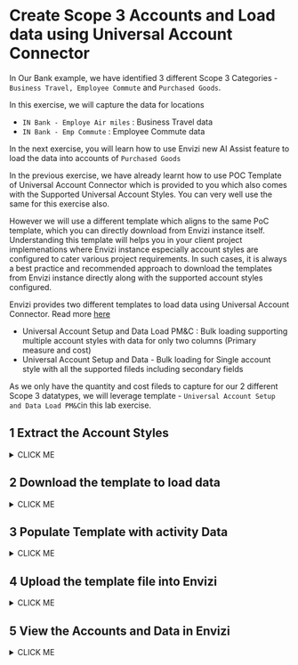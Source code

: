 
# Create Scope 3 Accounts and Load data using Universal Account Connector

In Our Bank example, we have identified 3 different Scope 3 Categories - `Business Travel, Employee Commute` and `Purchased Goods`.

In this exercise, we will capture the data for locations
- `IN Bank - Employe Air miles` :  Business Travel data
- `IN Bank - Emp Commute` : Employee Commute data

In the next exercise, you will learn how to use Envizi new AI Assist feature to load the data into accounts of `Purchased Goods`


In the previous exercise, we have already learnt how to use POC Template of Universal Account Connector which is provided to you which also comes with the Supported Universal Account Styles. You can very well use the same for this exercise also. 

However we will use a different template which aligns to the same PoC template,  which you can directly download from Envizi instance itself. Understanding this template will helps you in your client project implemenations where Envizi instance  especially account styles are configured to cater various project requirements.  In such cases, it is always a best practice and recommended approach to download the templates from Envizi instance directly along with the  supported account styles configured. 

Envizi provides two different templates to load data using Universal Account Connector. Read more [here](https://knowledgebase.envizi.com/home/universal-account-setup-and-data-loading)
- Universal Account Setup and Data Load PM&C :  Bulk loading supporting multiple account styles with data for only two columns (Primary measure and cost)
- Universal Account Setup and Data - Bulk loading for Single account style with all the supported fileds including secondary fields


As we only have the quantity and cost fileds to capture for our 2 different Scope 3 datatypes, we will leverage template - `Universal Account Setup and Data Load PM&C`in this lab exercise.


## 1 Extract the Account Styles 

 <details><summary>CLICK ME</summary>

To load the data into Envizi, the first step is identify the appropriate account style relevant to the data which we are loading into the system.   

We have two different Scope 3 data identified -  Business Travel and Employee Commute. 
Business Travel data could be relate to -   Air travel, (class: first / business / economy class ), Long-haul / short-haul. All these parametes impact the emissions calculations. Hence it is important to chose appropriate Account style which plays important role in deriving emission factor. 


1. In Envizi Global Search >  Reports > search for  `Account Setup and Data Load - PM&C`

<img src="images/30-account-setup-load-data-pmc-1.png">

2. Open the report

<img src="images/30-account-setup-load-data-pmc-2.png">

3. Choose the following filters to extract the account styles with corresponding values for all data type categories
- **Filter By #1:**  Export account style supported values

- **Filter By #2:**  All Data Type Categories

<img src="images/30-account-setup-load-data-pmc-4-1.png">

If you are interested in specific data type, you can chose the same in Filter By #2.
Leave the other fields as it is.

4. Click on `Submit`

Report is displayed on the screen.

5. Click on `DOWNLOAD AS CSV`

<img src="images/30-account-setup-load-data-pmc-4.png">

6. Save the csv to local system.

7. Open the file downloaded above 

<img src="images/account-style-extract-pmc.png">

8. From this file, identify relevant account styles for the data type - `Business Travel`

9. Filter on `Account Style Caption` filed for `travel`. Results looks like below


<img src="images/air-travel-account-style-extract-pmc.png">
You can see there are multiple account styles for `Air Travel` representing various scope 3 categories. Understanding the naming convention of the Account Style helps us to easily find the appropriate one. 

For example, Account style caption starts with S3.x - represents Scope 3. Category x.

- `S3.4 - Air Travel - Domestic - pkm`  : Air travel  represents `Scope 3  Category 4 - Upstream Transportation and Distribution`
- `S3.6 - Air Travel-Long haul-Business - miles` :   Air travel  represents  `Scope 3  Category 6 - Business travel`
- `S3.7 - Air Travel - Domestic - pkm` : Air travel  represents  `Scope 3  Category 7 - Employee commuting`
- `S3.9 - Air Travel - Long-haul International - pkm`: Air travel  represents  `Category 9 - Downstream transportation and distribution`

In our example, Business travel is basically representing the employess travel for the various conferences,client meetings, etc on business purpose. Hence our data belongs to Category 6 - S3.6. 

Now, narrow down on S3.6 account styles, and based on the additional parameters like class - businesss/ economy, etc and long-haul/ short-haul , chose the appropriate account style from the list and take a note of values of the fields 

- `Account Style Caption` - `S3.6 - Air Travel-Long haul-Business - miles`
- `Account Style Link` - `14359` 

10. Similarly, identify the account style for `Employee Commute` 
    You can see various account styles, based on the data available for type of commute , chose the appropriate account style.
    

<img src="images/employee-commute-account-style-extract-pmc.png">

- `Account Style Caption` - `S3.7 - Employee Commute - Car - miles`
- `Account Style Link` - `14450` 

</details>

## 2 Download the template to load data

 <details><summary>CLICK ME</summary>

Using the same `Account Setup  and Data Load - PMC report, we can download the template specific to Groups / locations only for which the data capture is planned.

  
1. In Envizi Global Search >  Reports > search for  `Account Setup and Data Load - PM&C`

<img src="images/30-account-setup-load-data-pmc-1.png">

2. Open the report

<img src="images/30-account-setup-load-data-pmc-2.png">

3. Choose the following  

- **Select Group:**  Group which the location belongs to. Select parent Group `IN Bank`
<img src="images/Data-PMC-template-download-1.png">

- **Select Locations:**  Select the locations identified to capture the data and click on plus to add to the selected items  
  - Business Travel : `IN Bank - Employe Air miles`
  - Employee commute : `IN Bank - Emp Commute`

Click on `Confirm`
 
<img src="images/Data-PMC-template-download-2.png">


- **Filter By #1:**  Export selected locations with or without records

- **Filter By #2:**  All Data Type Categories
  
- Leave rest all fields to defaults

<img src="images/Data-PMC-template-download-3.png">

4. Click `Submit`
   
5. Click on `Download as CSV` and Save the file to local system
   
6. Open the file and observe the columns 

<img src="images/Data-PMC-template-download-4.png">

Based on our selection of filters and parametes, the report is pulled. As there is no data captured for these locations so far, the records are empty as you see in the file. 

In the next section, lets populate this template with required columns and upload the data. 

</details>

## 3 Populate Template with activity Data

 <details><summary>CLICK ME</summary>

Now, Let's populate the template with data for all the locations we created in the previous lab.

1. Take a copy of the downloaded file `Account_Setup_and_Data_Load_-_PM&C.xlsx`  
   
2. Add any  suffix to the file name  `Account_Setup_and_Data_Load_-_PM&C_xxxxx.xlsx` , replace xxxx with any value  to easily identify

3. Fill in the values for the below columns
   - **Account Style Link** : Enter the  account style link obtained for the data type in section #3.1.9 
   - **Account Style Caption** :  Enter Account style caption obtained for the data type in section #3.1.9 
   - **Account Number** : Provide unique account name. Account is where the activity data is recorded. 
   - **Record Start YYYY-MM-DD** - Record Start YYYY-MM-DD	 -  Should be in the format of YYYY-MM-DD
   - **Record End YYYY-MM-DD** - Record End YYYY-MM-DD	 -  Should be in the format of YYYY-MM-DD
   - **Quantity** - Quantity of activity data. 
   - **Total cost (incl. Tax) in local currency** - Amount spend for the activity.

4. The file looks like below.

<img src="images/Data-PMC-template-populated.png">

You can refer the sample file `POCAccountSetupandDataLoad_INbank_S3.xlsx` to pick the values to pouplate into this file 

5. Save the file

</details>

## 4 Upload the template file into Envizi

 <details><summary>CLICK ME</summary>

Lets upload the above updated template file into Envizi to load data into Envizi Accounts

1. Follow the steps given [here](../201-uploading-a-file) to upload the file into Envizi.

</details>

## 5 View the Accounts and Data in Envizi

 <details><summary>CLICK ME</summary>

Let us take a look at the data loaded into various accounts of our bank locations. 

1. In the Organization Hierarchy of Envizi UI, drill down to the account `IN Bank - Employe Air miles -Business`

<img src="images/Bank-Scope3-Accounts.png"> 


2. The `Account Summary` page is displayed.

<img src="images/Bank-Scope3-AccountSummary.png">

Account Summary page shows account details, last 12 months data of as bar chart,  associated account style, location and Total consumptions & cost.

3. On Account Summary page, click on `Review -> Records`, to view the `actual / estimated data` loaded using spread-sheet to this account

4. Finally, navigate to  `Review -> Monthly Data`, to view the `normalized data` on monthly basis and the calculated emissions for each monthly record.

Review the data loaded into other accounts through the spread-sheet. 

This completes the data loading exercise for Scope 3 activity data identified for different locations in our banking examples.

</details>